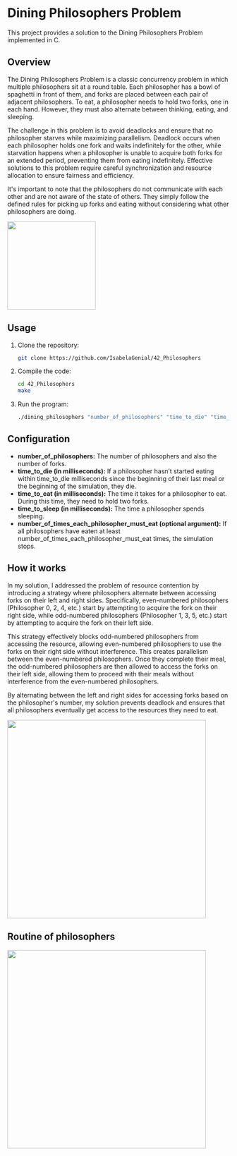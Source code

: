 # Dining Philosophers Problem

This project provides a solution to the Dining Philosophers Problem implemented in C.


## Overview

The Dining Philosophers Problem is a classic concurrency problem in which multiple philosophers sit at a round table. Each philosopher has a bowl of spaghetti in front of them, and forks are placed between each pair of adjacent philosophers. To eat, a philosopher needs to hold two forks, one in each hand. However, they must also alternate between thinking, eating, and sleeping.

The challenge in this problem is to avoid deadlocks and ensure that no philosopher starves while maximizing parallelism. Deadlock occurs when each philosopher holds one fork and waits indefinitely for the other, while starvation happens when a philosopher is unable to acquire both forks for an extended period, preventing them from eating indefinitely. Effective solutions to this problem require careful synchronization and resource allocation to ensure fairness and efficiency.

It's important to note that the philosophers do not communicate with each other and are not aware of the state of others. They simply follow the defined rules for picking up forks and eating without considering what other philosophers are doing.

<img  src="https://cdn.discordapp.com/attachments/1021438070727381063/1210259840891617352/Design_sem_nome_4.png?ex=65e9e94f&is=65d7744f&hm=162c1b6285df9edc49a8055cae9da1452982f8c2f85d353e05112fe841d9cc6d&"  width="200"  height="200">

## Usage

1. Clone the repository:

    ```bash
    git clone https://github.com/IsabelaGenial/42_Philosophers
    ```

2. Compile the code:

    ```bash
    cd 42_Philosophers
    make
    ```

3. Run the program:

    ```bash
    ./dining_philosophers "number_of_philosophers" "time_to_die" "time_to_eat" "time_to_sleep" [number_of_times_each_philosopher_must_eat]
    ```

## Configuration

- **number_of_philosophers:** The number of philosophers and also the number of forks.
- **time_to_die (in milliseconds):** If a philosopher hasn’t started eating within time_to_die milliseconds since the beginning of their last meal or the beginning of the simulation, they die.
- **time_to_eat (in milliseconds):** The time it takes for a philosopher to eat. During this time, they need to hold two forks.
- **time_to_sleep (in milliseconds):** The time a philosopher spends sleeping.
- **number_of_times_each_philosopher_must_eat (optional argument):** If all philosophers have eaten at least number_of_times_each_philosopher_must_eat times, the simulation stops.

## How it works

In my solution, I addressed the problem of resource contention by introducing a strategy where philosophers alternate between accessing forks on their left and right sides. Specifically, even-numbered philosophers (Philosopher 0, 2, 4, etc.) start by attempting to acquire the fork on their right side, while odd-numbered philosophers (Philosopher 1, 3, 5, etc.) start by attempting to acquire the fork on their left side.

This strategy effectively blocks odd-numbered philosophers from accessing the resource, allowing even-numbered philosophers to use the forks on their right side without interference. This creates parallelism between the even-numbered philosophers. Once they complete their meal, the odd-numbered philosophers are then allowed to access the forks on their left side, allowing them to proceed with their meals without interference from the even-numbered philosophers.

By alternating between the left and right sides for accessing forks based on the philosopher's number, my solution prevents deadlock and ensures that all philosophers eventually get access to the resources they need to eat.

<div>
<img  src="https://cdn.discordapp.com/attachments/1021438070727381063/1215410192444031056/Philosopher_Project_Flowchart_-_Exemplo_de_fluxograma_de_central_de_atendimento_5.png?ex=65fca5f3&is=65ea30f3&hm=6b213dacb460312ee5dae0b06e53a6be0d8c1a47ba58ec0720bd91d628c84340&"  width=""  height="450">
<div/>
    
## Routine of philosophers
<div>
<img  src="https://cdn.discordapp.com/attachments/1021438070727381063/1215410192444031056/Philosopher_Project_Flowchart_-_Exemplo_de_fluxograma_de_central_de_atendimento_5.png?ex=65fca5f3&is=65ea30f3&hm=6b213dacb460312ee5dae0b06e53a6be0d8c1a47ba58ec0720bd91d628c84340&"  width=""  height="450">
<div/>
